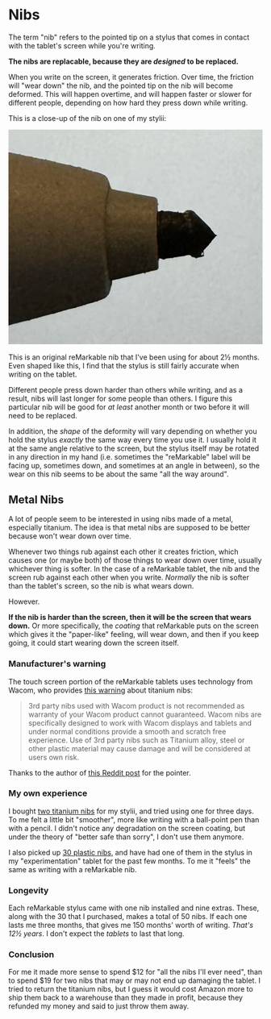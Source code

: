 # Nibs

The term "nib" refers to the pointed tip on a stylus that comes in contact with the tablet's screen while you're writing.

**The nibs are replacable, because they are *designed* to be replaced.**

When you write on the screen, it generates friction. Over time, the friction will "wear down" the nib, and the pointed tip on the nib will become deformed. This will happen overtime, and will happen faster or slower for different people, depending on how hard they press down while writing.

This is a close-up of the nib on one of my stylii:

![nib-wear.png](../images/nib-wear.png)

This is an original reMarkable nib that I've been using for about 2&#xBD; months. Even shaped like this, I find that the stylus is still fairly accurate when writing on the tablet.

Different people press down harder than others while writing, and as a result, nibs will last longer for some people than others. I figure this particular nib will be good for *at least* another month or two before it will need to be replaced.

In addition, the *shape* of the deformity will vary depending on whether you hold the stylus *exactly* the same way every time you use it. I usually hold it at the same angle relative to the screen, but the stylus itself may be rotated in any direction in my hand (i.e. sometimes the "reMarkable" label will be facing up, sometimes down, and sometimes at an angle in between), so the wear on this nib seems to be about the same "all the way around".

## Metal Nibs

A lot of people seem to be interested in using nibs made of a metal, especially titanium. The idea is that metal nibs are supposed to be better because won't wear down over time.

Whenever two things rub against each other it creates friction, which causes one (or maybe both) of those things to wear down over time, usually whichever thing is softer. In the case of a reMarkable tablet, the nib and the screen rub against each other when you write. *Normally* the nib is softer than the tablet's screen, so the nib is what wears down.

However.

**If the nib is harder than the screen, then it will be the screen that wears down.** Or more specifically, the *coating* that reMarkable puts on the screen which gives it the "paper-like" feeling, will wear down, and then if you keep going, it could start wearing down the screen itself.

### Manufacturer's warning

The touch screen portion of the reMarkable tablets uses technology from Wacom, who provides [this warning](https://support.wacom.com/hc/en-us/articles/4415792440471-Can-I-use-3rd-party-nibs-such-as-Titanium-or-Steel-with-my-Wacom-pen-Can-I-use-3rd-party-nibs-such-as-Titanium-or-Steel-with-my-Wacom-pen-) about titanium nibs:

> 3rd party nibs used with Wacom product is not recommended as warranty of your Wacom product cannot guaranteed. Wacom nibs are specifically designed to work with Wacom displays and tablets and under normal conditions provide a smooth and scratch free experience. Use of 3rd party nibs such as Titanium alloy, steel or other plastic material may cause damage and will be considered at users own risk.

Thanks to the author of [this Reddit post](https://www.reddit.com/r/RemarkableTablet/comments/1794ted/comment/k55ilhj/) for the pointer.

### My own experience

I bought [two titanium nibs](https://www.amazon.com/dp/B0BF9WJ8VX) for my stylii, and tried using one for three days. To me felt a little bit "smoother", more like writing with a ball-point pen than with a pencil. I didn't notice any degradation on the screen coating, but under the theory of "better safe than sorry", I don't use them anymore.

I also picked up [30 plastic nibs](https://www.amazon.com/dp/B0BWX873ZX), and have had one of them in the stylus in my "experimentation" tablet for the past few months. To me it "feels" the same as writing with a reMarkable nib.

### Longevity

Each reMarkable stylus came with one nib installed and nine extras. These, along with the 30 that I purchased, makes a total of 50 nibs. If each one lasts me three months, that gives me 150 months' worth of writing. *That's 12&#xBD; years*. I don't expect the *tablets* to last that long.

### Conclusion

For me it made more sense to spend $12 for "all the nibs I'll ever need", than to spend $19 for two nibs that may or may not end up damaging the tablet. I tried to return the titanium nibs, but I guess it would cost Amazon more to ship them back to a warehouse than they made in profit, because they refunded my money and said to just throw them away.
